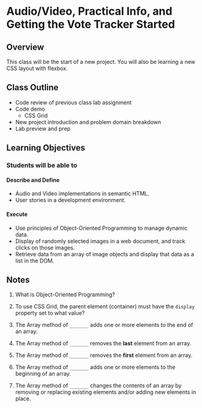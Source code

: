 # Audio/Video, Practical Info, and Getting the Vote Tracker Started

## Overview

This class will be the start of a new project. You will also be learning a new CSS layout with flexbox.

## Class Outline

- Code review of previous class lab assignment
- Code demo
  - CSS Grid
- New project introduction and problem domain breakdown
- Lab preview and prep

## Learning Objectives

### Students will be able to

#### Describe and Define

- Audio and Video implementations in semantic HTML.
- User stories in a development environment.

#### Execute

- Use principles of Object-Oriented Programming to manage dynamic data.
- Display of randomly selected images in a web document, and track clicks on those images.
- Retrieve data from an array of image objects and display that data as a list in the DOM.

## Notes

1. What is Object-Oriented Programming?

1. To use CSS Grid, the parent element (container) must have the `display` property set to what value?

1. The Array method of `_______` adds one or more elements to the end of an array.

1. The Array method of `_______` removes the **last** element from an array.

1. The Array method of `_______` removes the **first** element from an array.

1. The Array method of `_______` adds one or more elements to the beginning of an array.

1. The Array method of `_______` changes the contents of an array by removing or replacing existing elements and/or adding new elements in place.
